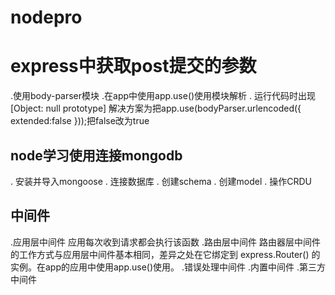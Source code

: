 # nodepro

# express中获取post提交的参数
.使用body-parser模块
.在app中使用app.use()使用模块解析
. 运行代码时出现[Object: null prototype] 解决方案为把app.use(bodyParser.urlencoded({ extended:false }));把false改为true

## node学习使用连接mongodb
. 安装并导入mongoose
. 连接数据库
. 创建schema
. 创建model
. 操作CRDU


## 中间件
.应用层中间件 应用每次收到请求都会执行该函数
.路由层中间件 路由器层中间件的工作方式与应用层中间件基本相同，差异之处在它绑定到 express.Router() 的实例。在app的应用中使用app.use()使用。
.错误处理中间件
.内置中间件
.第三方中间件

